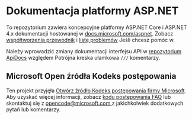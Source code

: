 # <a name="aspnet-docs"></a>Dokumentacja platformy ASP.NET

To repozytorium zawiera koncepcyjne platformy ASP.NET Core i ASP.NET 4.x dokumentacji hostowanej w [docs.microsoft.com/aspnet](https://docs.microsoft.com/aspnet). Zobacz [współtworzenia przewodnik](CONTRIBUTING.md) i [listę problemów](https://github.com/aspnet/Docs/issues) Jeśli chcesz pomóc w.

Należy wprowadzić zmiany dokumentacji interfejsu API w [repozytorium ApiDocs](https://github.com/aspnet/ApiDocs) względem Potrójna kreska ułamkowa `///` komentarzy.

## <a name="microsoft-open-source-code-of-conduct"></a>Microsoft Open źródła Kodeks postępowania

Ten projekt przyjęła [Otwórz źródło Kodeks postępowania firmy Microsoft](https://opensource.microsoft.com/codeofconduct/).
Aby uzyskać więcej informacji, zobacz [kodu postępowania FAQ](https://opensource.microsoft.com/codeofconduct/faq/) lub skontaktuj się z [ opencode@microsoft.com ](mailto:opencode@microsoft.com) z jakichkolwiek dodatkowych pytań lub komentarzy.
